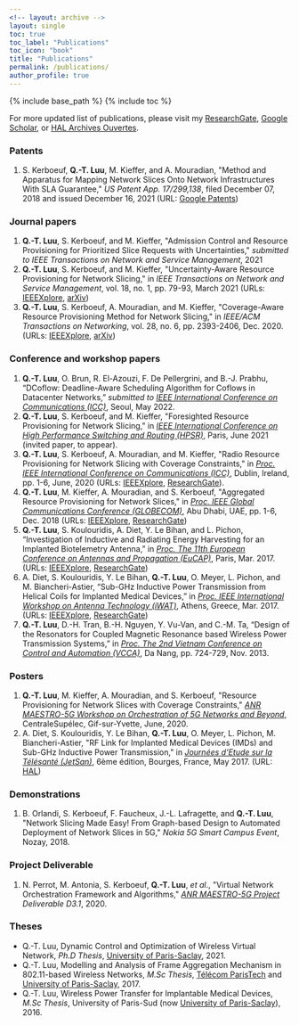 ```yaml
---
<!-- layout: archive -->
layout: single
toc: true
toc_label: "Publications"
toc_icon: "book"
title: "Publications"
permalink: /publications/ 
author_profile: true
---
```


{% include base_path %}
{% include toc %}

<!-- classes: wide -->
<!--******************************************** -->


For more updated list of publications, please visit my [ResearchGate](https://www.researchgate.net/profile/Quang_Trung_Luu), [Google Scholar](https://scholar.google.fr/citations?user=GqQcLAIAAAAJ&hl=fr), or [HAL Archives Ouvertes](https://cv.archives-ouvertes.fr/quang-trung-luu).

### Patents
1.  S. Kerboeuf, **Q.-T. Luu**, M. Kieffer, and A. Mouradian, "Method and Apparatus for Mapping Network Slices Onto Network Infrastructures With SLA Guarantee," *US Patent App. 17/299,138*, filed December 07, 2018 and issued December 16, 2021 (URL: [Google Patents](https://patents.google.com/patent/US20210392040A1/en))

### Journal papers
1. **Q.-T. Luu**, S. Kerboeuf, and M. Kieffer, "Admission Control and Resource Provisioning for Prioritized Slice Requests with Uncertainties," *submitted to IEEE Transactions on Network and Service Management*, 2021
1. **Q.-T. Luu**, S. Kerboeuf, and M. Kieffer, "Uncertainty-Aware Resource Provisioning for Network Slicing," in *IEEE Transactions on Network and Service Management*, vol. 18, no. 1, pp. 79-93, March 2021 (URLs: [IEEEXplore](https://ieeexplore.ieee.org/document/9351563), [arXiv](https://arxiv.org/abs/2006.01104))
1. **Q.-T. Luu**, S. Kerboeuf, A. Mouradian, and M. Kieffer, "Coverage-Aware Resource Provisioning Method for Network Slicing," in *IEEE/ACM Transactions on Networking*, vol. 28, no. 6, pp. 2393-2406, Dec. 2020. (URLs: [IEEEXplore](https://ieeexplore.ieee.org/document/9187556/), [arXiv](https://arxiv.org/abs/1907.09211v3))

### Conference and workshop papers
1. **Q.-T. Luu**, O. Brun, R. El-Azouzi, F. De Pellergrini, and B.-J. Prabhu, “DCoflow: Deadline-Aware Scheduling Algorithm for Coflows in Datacenter Networks,” *submitted to  [IEEE International Conference on Communications (ICC)](https://icc2022.ieee-icc.org/)*, Seoul, May 2022.
1. **Q.-T. Luu**, S. Kerboeuf, and M. Kieffer, "Foresighted Resource Provisioning for Network Slicing," in [*IEEE International Conference on High Performance Switching and Routing (HPSR)*](https://hpsr2021.ieee-hpsr.org/), Paris, June 2021 (invited paper, to appear).
1. **Q.-T. Luu**, S. Kerboeuf, A. Mouradian, and M. Kieffer, "Radio Resource Provisioning for Network Slicing with Coverage Constraints," in [*Proc. IEEE International Conference on Communications (ICC)*](https://icc2020.ieee-icc.org/), Dublin, Ireland, pp. 1-6, June, 2020 (URLs: [IEEEXplore](https://ieeexplore.ieee.org/document/9148897), [ResearchGate](https://www.researchgate.net/publication/339953472_Radio_Resource_Provisioning_for_Network_Slicing_with_Coverage_Constraints)).
1. **Q.-T. Luu**, M. Kieffer, A. Mouradian, and S. Kerboeuf, "Aggregated Resource Provisioning for Network Slices," in [*Proc. IEEE Global Communications Conference (GLOBECOM)*](http://globecom2018.ieee-globecom.org/), Abu Dhabi, UAE, pp. 1-6, Dec. 2018 (URLs: [IEEEXplore](https://ieeexplore.ieee.org/abstract/document/8648039), [ResearchGate](https://www.researchgate.net/publication/326572089_Aggregated_Resource_Provisioning_for_Network_Slices))
1. **Q.-T. Luu**, S. Koulouridis, A. Diet, Y. Le Bihan, and L. Pichon, “Investigation of Inductive and Radiating Energy Harvesting for an Implanted Biotelemetry Antenna,” in [*Proc. The 11th European Conference on Antennas and Propagation (EuCAP)*](http://www.eucap2017.org/), Paris, Mar. 2017. (URLs: [IEEEXplore](https://ieeexplore.ieee.org/document/7928620/), [ResearchGate](https://www.researchgate.net/profile/Quang_Trung_Luu/publication/317039300_Investigation_of_Inductive_and_Radiating_Energy_Harvesting_for_an_Implanted_Biotelemetry_Antenna/links/59df6d24aca27258f7d789e6/Investigation-of-Inductive-and-Radiating-Energy-Harvesting-for-an-Implanted-Biotelemetry-Antenna.pdf))
1. A. Diet, S. Koulouridis, Y. Le Bihan, **Q.-T. Luu**, O. Meyer, L. Pichon, and M. Biancheri-Astier, “Sub-GHz Inductive Power Transmission from Helical Coils for Implanted Medical Devices,” in [*Proc. IEEE International Workshop on Antenna Technology (iWAT)*](http://www.iwat2017.org/), Athens, Greece, Mar. 2017. (URLs: [IEEEXplore](https://ieeexplore.ieee.org/document/7915348/), [ResearchGate](https://www.researchgate.net/profile/Quang_Trung_Luu/publication/316611772_Sub-GHz_inductive_power_transmission_from_helical_coils_for_implanted_medical_devices/links/59df6d25aca27258f7d789e7/Sub-GHz-inductive-power-transmission-from-helical-coils-for-implanted-medical-devices.pdf))
1. **Q.-T. Luu**, D.-H. Tran, B.-H. Nguyen, Y. Vu-Van, and C.-M. Ta, “Design of the Resonators for Coupled Magnetic Resonance based Wireless Power Transmission Systems,” in [*Proc. The 2nd Vietnam Conference on Control and Automation (VCCA)*](https://sites.google.com/site/vcca2013/home), Da Nang, pp. 724-729, Nov. 2013.

<!-- ### Invited papers
1. **Q.-T. Luu**, S. Koulouridis, A. Diet, Y. Le Bihan, and L. Pichon, “Inductive and Radiating Energy Harvesting for an Implanted Biotelemetry Antenna,” in [*Proc. IEEE International Workshop on Antenna Technology (iWAT)*](http://www.iwat2017.org/), Athens, Greece, Mar. 2017.
-->
### Posters
1. **Q.-T. Luu**, M. Kieffer, A. Mouradian, and S. Kerboeuf, "Resource Provisioning for Network Slices with Coverage Constraints," [*ANR MAESTRO-5G Workshop on Orchestration of 5G Networks and Beyond*](https://orch5g.roc.cnam.fr/), CentraleSupélec, Gif-sur-Yvette, June, 2020.
1. A. Diet, S. Koulouridis, Y. Le Bihan, **Q.-T. Luu**, O. Meyer, L. Pichon, M. Biancheri-Astier, "RF Link for Implanted Medical Devices (IMDs) and Sub-GHz Inductive Power Transmission," in [*Journées d’Etude sur la Télésanté (JetSan)*](https://jetsan2017.sciencesconf.org/program), 6ème édition, Bourges, France, May 2017. (URL: [HAL](https://hal.archives-ouvertes.fr/hal-01692423/))

<!-- 2. **Q.-T. Luu**, S. Kerboeuf, A. Mouradian, and M. Kieffer, "Towards Green Computing for Next Generation Mobile Net-works: A Resource Provisioning Method for 5G," in *Global Young Vietnamese Scholars Forum (GYVSF)*, Hanoi, Vietnam, Dec. 2019. -->

### Demonstrations
1. B. Orlandi, S. Kerboeuf, F. Faucheux, J.-L. Lafragette, and **Q.-T. Luu**, "Network Slicing Made Easy! From Graph-based Design to Automated Deployment of Network Slices in 5G," *Nokia 5G Smart Campus Event*, Nozay, 2018.

### Project Deliverable
1. N. Perrot, M. Antonia, S. Kerboeuf, **Q.-T. Luu**, *et al*., "Virtual Network Orchestration Framework and Algorithms," [*ANR MAESTRO-5G Project*](https://maestro5g.roc.cnam.fr/) *Deliverable D3.1*, 2020.

### Theses
* Q.-T. Luu, Dynamic Control and Optimization of Wireless Virtual Network, *Ph.D Thesis*, [University of Paris-Saclay](https://www.universite-paris-saclay.fr/), 2021.
* Q.-T. Luu, Modelling and Analysis of Frame Aggregation Mechanism in 802.11-based Wireless Networks, *M.Sc Thesis*, [Télécom ParisTech](https://www.telecom-paris.fr/) and [University of Paris-Saclay](https://www.universite-paris-saclay.fr/), 2017.
* Q.-T. Luu, Wireless Power Transfer for Implantable Medical Devices, *M.Sc Thesis*, University of Paris-Sud (now [University of Paris-Saclay](https://www.universite-paris-saclay.fr/)), 2016.
